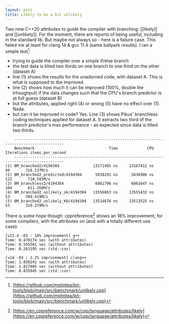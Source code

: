 ```yaml
---
layout: post
title: Likely to be a bit unlikely 
---
```


Two new C++20 attributes to guide the compiler with branching: [[likely]] and [[unlikely]]. For the moment, there are reports of being useful, including in the standard lib. But maybe not always so - here is a failure case. This failed me at least for clang 14 & gcc 11.4 (same ballpark results).  I ran a simple test[^1]:

- trying to guide the compiler over a simple if/else branch
- the test data is tilted two thirds on one branch to one third on the other (dataset A)
- line (1) shows the results for the unadorned code, with dataset A. This is what is supposed to tbe improved.
- line (2) shows how much it can be improved (100%, double the trhoughput) if the data changes such that the CPU's branch predictor is at full guess (dataset B)
- but the attributes, applied right (4) or wrong (5) have no effect over (1). Nada.
- but can it be improved in code? Yes. Line (3) shows Pikus' branchless coding techniques applied for dataset A. It extracts two third of the branch predictor's max performance - as expected since data is tilted two thirds.


```
    --------------------------------------------------------------------------------------------
    Benchmark                                 Time             CPU   Iterations items_per_second
    --------------------------------------------------------------------------------------------
(1) BM_branched2/4194304               13171485 ns     13167412 ns           49       318.537M/s
(2) BM_branched2_predicted/4194304      5838291 ns      5836906 ns          122       718.583M/s
(3) BM_branchless2/4194304              6861796 ns      6861647 ns          104       611.268M/s
(4) BM_branched2_unlikely_ok/4194304   13556063 ns     13555432 ns           53       309.419M/s
(5) BM_branched2_unlikely_KO/4194304   13514676 ns     13513525 ns           53       310.378M/s

```

There is some hope though: cppreference[^2] shows an 18% improvement, for some compilers, with the attributes on (and with a totally different use case):

```
[v11.4 -O3 : 18% improvement] g++   
Time: 0.470174 sec (with attributes)
Time: 0.555561 sec (without attributes)
Time: 0.263195 sec (std::cos)

[v14 -O3 : 2.2% improvement] clang++  
Time: 1.850241 sec (with attributes)
Time: 1.817005 sec (without attributes)
Time: 0.835945 sec (std::cos)

```

[^1]: [https://github.com/melintea/lpt-tools/blob/main/src/benchmark/unlikely.cpp](https://github.com/melintea/lpt-tools/blob/main/src/benchmark/unlikely.cpp)
[^2]: [https://en.cppreference.com/w/cpp/language/attributes/likely](https://en.cppreference.com/w/cpp/language/attributes/likely)

